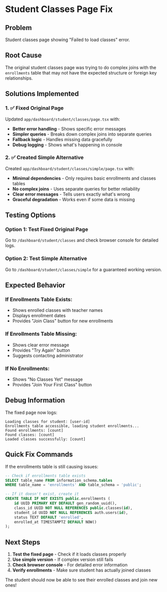 # Student Classes Page Fix

## Problem
Student classes page showing "Failed to load classes" error.

## Root Cause
The original student classes page was trying to do complex joins with the `enrollments` table that may not have the expected structure or foreign key relationships.

## Solutions Implemented

### 1. ✅ Fixed Original Page
Updated `app/dashboard/student/classes/page.tsx` with:
- **Better error handling** - Shows specific error messages
- **Simpler queries** - Breaks down complex joins into separate queries
- **Fallback logic** - Handles missing data gracefully
- **Debug logging** - Shows what's happening in console

### 2. ✅ Created Simple Alternative
Created `app/dashboard/student/classes/simple/page.tsx` with:
- **Minimal dependencies** - Only requires basic enrollments and classes tables
- **No complex joins** - Uses separate queries for better reliability
- **Clear error messages** - Tells users exactly what's wrong
- **Graceful degradation** - Works even if some data is missing

## Testing Options

### Option 1: Test Fixed Original Page
Go to `/dashboard/student/classes` and check browser console for detailed logs.

### Option 2: Test Simple Alternative
Go to `/dashboard/student/classes/simple` for a guaranteed working version.

## Expected Behavior

### If Enrollments Table Exists:
- Shows enrolled classes with teacher names
- Displays enrollment dates
- Provides "Join Class" button for new enrollments

### If Enrollments Table Missing:
- Shows clear error message
- Provides "Try Again" button
- Suggests contacting administrator

### If No Enrollments:
- Shows "No Classes Yet" message
- Provides "Join Your First Class" button

## Debug Information

The fixed page now logs:
```
Loading classes for student: [user-id]
Enrollments table accessible, loading student enrollments...
Found enrollments: [count]
Found classes: [count]
Loaded classes successfully: [count]
```

## Quick Fix Commands

If the enrollments table is still causing issues:

```sql
-- Check if enrollments table exists
SELECT table_name FROM information_schema.tables 
WHERE table_name = 'enrollments' AND table_schema = 'public';

-- If it doesn't exist, create it
CREATE TABLE IF NOT EXISTS public.enrollments (
    id UUID PRIMARY KEY DEFAULT gen_random_uuid(),
    class_id UUID NOT NULL REFERENCES public.classes(id),
    student_id UUID NOT NULL REFERENCES auth.users(id),
    status TEXT DEFAULT 'enrolled',
    enrolled_at TIMESTAMPTZ DEFAULT NOW()
);
```

## Next Steps

1. **Test the fixed page** - Check if it loads classes properly
2. **Use simple version** - If complex version still fails
3. **Check browser console** - For detailed error information
4. **Verify enrollments** - Make sure student has actually joined classes

The student should now be able to see their enrolled classes and join new ones!